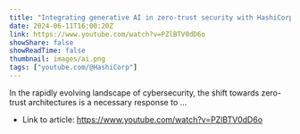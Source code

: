 ```yaml
---
title: "Integrating generative AI in zero-trust security with HashiCorp tools"
date: 2024-06-11T16:00:20Z
link: https://www.youtube.com/watch?v=PZlBTV0dD6o
showShare: false
showReadTime: false
thumbnail: images/ai.png
tags: ["youtube.com/@HashiCorp"]
---
```

In the rapidly evolving landscape of cybersecurity, the shift towards zero-trust architectures is a necessary response to ...

- Link to article: https://www.youtube.com/watch?v=PZlBTV0dD6o